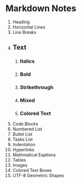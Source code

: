 # Markdown Notes
1. Heading
2. Horizontal Lines
3. Line Breaks
4. ## Text
    1. ### Italics
    2. ### Bold
    3. ### Strikethrough
    4. ### Mixed
    5. ### Colored Text
5. Code Blocks
6. Numbered List
7. Bullet List
8. Tasks List
9. Indentation
10. Hyperlinks
11. Mathmatical Eqations
12. Tables
13. Images
14. Colored Text Boxes
15. UTF-8 Geometric Shapes